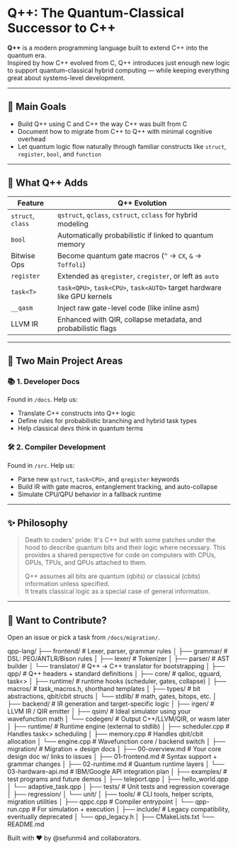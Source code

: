 # Q++: The Quantum-Classical Successor to C++

**Q++** is a modern programming language built to extend C++ into the quantum era.  
Inspired by how C++ evolved from C, Q++ introduces just enough new logic to support quantum-classical hybrid computing — while keeping everything great about systems-level development.

---

## 📌 Main Goals

- Build Q++ using C and C++ the way C++ was built from C
- Document how to migrate from C++ to Q++ with minimal cognitive overhead
- Let quantum logic flow naturally through familiar constructs like `struct`, `register`, `bool`, and `function`

---

## 🔧 What Q++ Adds

| Feature | Q++ Evolution |
|--------|----------------|
| `struct`, `class` | `qstruct`, `qclass`, `cstruct`, `cclass` for hybrid modeling |
| `bool` | Automatically probabilistic if linked to quantum memory |
| Bitwise Ops | Become quantum gate macros (`^` → `CX`, `&` → `Toffoli`) |
| `register` | Extended as `qregister`, `cregister`, or left as `auto` |
| `task<T>` | `task<QPU>`, `task<CPU>`, `task<AUTO>` target hardware like GPU kernels |
| `__qasm` | Inject raw gate-level code (like inline asm) |
| LLVM IR | Enhanced with QIR, collapse metadata, and probabilistic flags |

---

## 📘 Two Main Project Areas

### 📚 1. Developer Docs
Found in `/docs`. Help us:
- Translate C++ constructs into Q++ logic
- Define rules for probabilistic branching and hybrid task types
- Help classical devs think in quantum terms

### 🛠️ 2. Compiler Development
Found in `/src`. Help us:
- Parse new `qstruct`, `task<CPU>`, and `qregister` keywords
- Build IR with gate macros, entanglement tracking, and auto-collapse
- Simulate CPU/QPU behavior in a fallback runtime

---

## ✨ Philosophy

> Death to coders' pride:
> It's C++ but with some patches under the hood to describe quantum bits and their logic where necessary.
> This provides a shared perspective for code on computers with CPUs, GPUs, TPUs, and QPUs attached to them.
>
> Q++ assumes all bits are quantum (qbits) or classical (cbits) information unless specified.  
> It treats classical logic as a special case of general information.

---

## 🤝 Want to Contribute?

Open an issue or pick a task from `/docs/migration/`.

qpp-lang/
├── frontend/                  # Lexer, parser, grammar rules
│   ├── grammar/              # DSL: PEG/ANTLR/Bison rules
│   ├── lexer/                # Tokenizer
│   ├── parser/               # AST builder
│   └── translator/           # Q++ → C++ translator for bootstrapping
│
├── qpp/                      # Q++ headers + standard definitions
│   ├── core/                 # qalloc, qguard, task<>
│   ├── runtime/              # runtime hooks (scheduler, gates, collapse)
│   ├── macros/               # task_macros.h, shorthand templates
│   ├── types/                # bit abstractions, qbit/cbit structs
│   └── stdlib/               # math, gates, bitops, etc.
│
├── backend/                  # IR generation and target-specific logic
│   ├── irgen/                # LLVM IR / QIR emitter
│   ├── qsim/                 # Ideal simulator using your wavefunction math
│   └── codegen/              # Output C++/LLVM/QIR, or wasm later
│
├── runtime/                  # Runtime engine (external to stdlib)
│   ├── scheduler.cpp         # Handles task<> scheduling
│   ├── memory.cpp            # Handles qbit/cbit allocation
│   └── engine.cpp            # Wavefunction core / backend switch
│
├── migration/                # Migration + design docs
│   ├── 00-overview.md        # Your core design doc w/ links to issues
│   ├── 01-frontend.md        # Syntax support + grammar changes
│   ├── 02-runtime.md         # Quantum runtime layers
│   └── 03-hardware-api.md    # IBM/Google API integration plan
│
├── examples/                 # test programs and future demos
│   ├── teleport.qpp
│   ├── hello_world.qpp
│   └── adaptive_task.qpp
│
├── tests/                    # Unit tests and regression coverage
│   ├── regression/
│   └── unit/
│
├── tools/                    # CLI tools, helper scripts, migration utilities
│   ├── qppc.cpp              # Compiler entrypoint
│   └── qpp-run.cpp           # For simulation + execution
│
├── include/                  # Legacy compatibility, eventually deprecated
│   └── qpp_legacy.h
│
├── CMakeLists.txt
└── README.md

Built with ❤️ by @sefunmi4 and collaborators.
